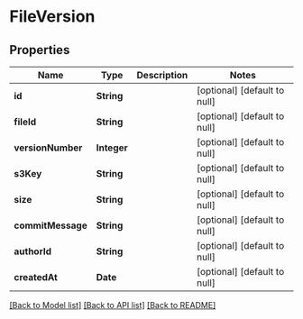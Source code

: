 # FileVersion
## Properties

| Name | Type | Description | Notes |
|------------ | ------------- | ------------- | -------------|
| **id** | **String** |  | [optional] [default to null] |
| **fileId** | **String** |  | [optional] [default to null] |
| **versionNumber** | **Integer** |  | [optional] [default to null] |
| **s3Key** | **String** |  | [optional] [default to null] |
| **size** | **String** |  | [optional] [default to null] |
| **commitMessage** | **String** |  | [optional] [default to null] |
| **authorId** | **String** |  | [optional] [default to null] |
| **createdAt** | **Date** |  | [optional] [default to null] |

[[Back to Model list]](../README.md#documentation-for-models) [[Back to API list]](../README.md#documentation-for-api-endpoints) [[Back to README]](../README.md)

